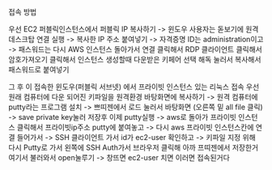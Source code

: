 접속 방법

우선 EC2 퍼블릭인스턴스에서 퍼블릭 IP 복사하기 -> 윈도우 사용자는 돋보기에 원격 데스크탑 연결 실행 -> 복사한 IP 주소 붙여넣기 -> 자격증명 ID는 administration이고
-> 패스워드는 다시 AWS 인스턴스 돌아가서 연결 클릭해서 RDP 클라이언트 클릭해서 암호가져오기 클릭해서 인스턴스 생성할때 다운받은 키페어 선택 해독 눌러서 복사해서 패스워드로
붙여넣기 

그 후 이 접속한 윈도우(퍼블릭 서브넷) 에서 프라이빗 인스턴스 있는 리눅스 접속
우선 원래 컴퓨터에 다운 되어진 키파일을 원격환경 바탕화면에 복사하기 -> 원격 컴퓨터에 putty라는 프로그램 설치 -> 쁘띠젠에서 로드 눌러서 바탕화면 (오른쪽 밑 all file 클릭)
-> save private key눌러 저장후 이제 putty실행 -> aws로 돌아가 프라이빗 인스턴스 클릭해서 프라이빗ip주소 putty에 붙여놓고 -> 다시 aws 프라이빗 인스턴스칸에 연결 들어가서
-> SSH 클라이언트 가서 id가 ec2-user 확인하고 -> 키파일 지정 위해 다시 Putty로 가서 왼쪽에 SSH Auth가서 브라우저 클릭해 아까 프띠젠에서 저장한거 여기서 불러와서 open눌루기
-> 창뜨면 ec2-user 치면 이러면 접속된거다
